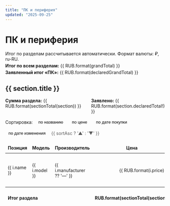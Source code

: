 ```yaml
---
title: "ПК и периферия"
updated: "2025-09-25"
---
```


<script setup lang="ts">
import { computed, ref } from 'vue'

type Money = number

type Item = {
  name: string
  model: string
  price: Money
  manufacturer: string | null
  purchasedAt: string
  updatedAt: string
}

type Section = {
  title: string
  items: Item[]
  declaredTotal?: Money | null
}

const RUB = new Intl.NumberFormat('ru-RU', { style: 'currency', currency: 'RUB', maximumFractionDigits: 2 })

const purchasedDefault = '2023-05-12'

const systemUnit: Section = {
  title: 'Системный блок',
  declaredTotal: 139328,
  items: [
    { name: 'Процессор', model: 'Intel Core i5-12400F (42→4)', price: 13499, manufacturer: 'Intel', purchasedAt: purchasedDefault, updatedAt: purchasedDefault },
    { name: 'Видеокарта', model: 'NVIDIA GeForce RTX 3070 Ti', price: 56999, manufacturer: 'GameRock', purchasedAt: purchasedDefault, updatedAt: purchasedDefault },
    { name: 'Материнская плата', model: 'MAG B660M Bazooka DDR4', price: 14000, manufacturer: 'MSI', purchasedAt: purchasedDefault, updatedAt: purchasedDefault },
    { name: 'Память', model: 'T-Force 8+8+8=24 GB DDR4-3200(DDR4-3333)', price: 9485, manufacturer: 'XFORCE', purchasedAt: purchasedDefault, updatedAt: purchasedDefault },
    { name: 'Накопители', model: '256 DEXP L3 + 256 INTEL + 2 Tb BaseTech A400', price: 17597, manufacturer: 'DEXP+Intel', purchasedAt: purchasedDefault, updatedAt: purchasedDefault },
    { name: 'HDD', model: '1TB + 4TB', price: 12500, manufacturer: 'WD+Toshiba', purchasedAt: purchasedDefault, updatedAt: purchasedDefault },
    { name: 'Охлаждение', model: '2x140 3x120 Aigo', price: 3250, manufacturer: 'Aigo', purchasedAt: purchasedDefault, updatedAt: purchasedDefault },
    { name: 'Блок питания', model: 'DEEPCOOL DQ750', price: 7999, manufacturer: 'DEEPCOOL', purchasedAt: purchasedDefault, updatedAt: purchasedDefault },
    { name: 'Корпус', model: 'ZET GAMING Rare L2 WG белый', price: 3999, manufacturer: 'ZET', purchasedAt: purchasedDefault, updatedAt: purchasedDefault }
  ]
}

const devices: Section = {
  title: 'Девайсы',
  items: [
    { name: 'Монитор 1', model: 'Acer Nitro VG270UPbmiipx 144Hz 2K', price: 25000, manufacturer: 'Acer', purchasedAt: purchasedDefault, updatedAt: purchasedDefault },
    { name: 'Монитор 2', model: 'DELL S2721D 75Hz 2K', price: 21017, manufacturer: 'DELL', purchasedAt: purchasedDefault, updatedAt: purchasedDefault },
    { name: 'Ноутбук', model: 'Honor', price: 33000, manufacturer: 'Honor', purchasedAt: purchasedDefault, updatedAt: purchasedDefault },
    { name: 'Кресло', model: 'EVERPROF LOTUS S10 (ткань, ч/з)', price: 12500, manufacturer: 'Everprof', purchasedAt: purchasedDefault, updatedAt: purchasedDefault },
    { name: 'Мышь', model: 'Logitech MX 3', price: 8729, manufacturer: 'Logitech', purchasedAt: purchasedDefault, updatedAt: purchasedDefault },
    { name: 'Клавиатура', model: 'ZET GAMING Blade 2', price: 6199, manufacturer: 'ZET', purchasedAt: purchasedDefault, updatedAt: purchasedDefault },
    { name: 'Веб-камера', model: 'Microsoft LifeCam VX-2000', price: 2000, manufacturer: 'Microsoft', purchasedAt: purchasedDefault, updatedAt: purchasedDefault },
    { name: 'Коврик', model: 'Black 80×30 cm', price: 374, manufacturer: null, purchasedAt: purchasedDefault, updatedAt: purchasedDefault },
    { name: 'Колонки', model: '2.0 Aceline ASP400', price: 2499, manufacturer: 'Aceline', purchasedAt: purchasedDefault, updatedAt: purchasedDefault },
    { name: 'Камера', model: 'SONY A6400', price: 87500, manufacturer: 'SONY', purchasedAt: purchasedDefault, updatedAt: purchasedDefault },
    { name: 'Наушники', model: 'SONY WH-CH710N White', price: 7849, manufacturer: 'SONY', purchasedAt: purchasedDefault, updatedAt: purchasedDefault },
    { name: 'Микрофон', model: 'Samson C01U PRO', price: 5500, manufacturer: 'Samson', purchasedAt: purchasedDefault, updatedAt: purchasedDefault },
    { name: 'Телефон', model: 'iPhone 11 Pro', price: 79999, manufacturer: 'Apple', purchasedAt: purchasedDefault, updatedAt: purchasedDefault },
    { name: 'Квадрокоптер', model: 'DJI Mini SE', price: 25999, manufacturer: 'DJI', purchasedAt: purchasedDefault, updatedAt: purchasedDefault },
    { name: 'Электронная книга', model: 'DEXP SI Symbol', price: 3999, manufacturer: 'DEXP', purchasedAt: purchasedDefault, updatedAt: purchasedDefault },
    { name: 'Подсветка', model: '2×RGB + круг + 3 штатива', price: 3200, manufacturer: null, purchasedAt: purchasedDefault, updatedAt: purchasedDefault },
    { name: 'Держатель мониторов', model: 'NB F160', price: 2178, manufacturer: 'NB', purchasedAt: purchasedDefault, updatedAt: purchasedDefault },
    { name: 'Суфлёр', model: 'SITOOSHE', price: 2064, manufacturer: 'SITOOSHE', purchasedAt: purchasedDefault, updatedAt: purchasedDefault },
    { name: 'Доп. свет', model: 'Ulanzi VL49RGB', price: 2100, manufacturer: 'Ulanzi', purchasedAt: purchasedDefault, updatedAt: purchasedDefault },
    { name: 'Штатив камеры', model: 'NA666 Tripod Stand', price: 1444, manufacturer: 'KINGJOY', purchasedAt: purchasedDefault, updatedAt: purchasedDefault },
    { name: 'Стабилизатор камеры', model: 'FeiyuTech AK2000C', price: 14600, manufacturer: 'FeiyuTech', purchasedAt: purchasedDefault, updatedAt: purchasedDefault },
    { name: 'Геймпад', model: '-', price: 2499, manufacturer: null, purchasedAt: purchasedDefault, updatedAt: purchasedDefault }
  ]
}

const sections = ref<Section[]>([systemUnit, devices])

const sectionTotal = (s: Section) => s.items.reduce((a, i) => a + i.price, 0)
const grandTotal = computed(() => sections.value.reduce((a, s) => a + sectionTotal(s), 0))

const declaredGrandTotal = 350249

const formatDate = (iso: string) => new Date(iso).toLocaleDateString('ru-RU')
const isChanged = (i: Item) => i.updatedAt !== i.purchasedAt

type SortKey = 'name' | 'price' | 'purchasedAt' | 'updatedAt'
const sortKey = ref<SortKey>('name')
const sortAsc = ref(true)

const sortedItems = (s: Section) => {
  const items = [...s.items]
  items.sort((a, b) => {
    const dir = sortAsc.value ? 1 : -1
    if (sortKey.value === 'price') return (a.price - b.price) * dir
    if (sortKey.value === 'purchasedAt' || sortKey.value === 'updatedAt') return (a[sortKey.value].localeCompare(b[sortKey.value])) * dir
    return a.name.localeCompare(b.name) * dir
  })
  return items
}

const setSort = (key: SortKey) => {
  if (sortKey.value === key) sortAsc.value = !sortAsc.value
  else { sortKey.value = key; sortAsc.value = true }
}
</script>

# ПК и периферия

<div class="totals">
  <div>Итог по разделам рассчитывается автоматически. Формат валюты: ₽, ru-RU.</div>
  <div><strong>Итог по всем разделам:</strong> {{ RUB.format(grandTotal) }}</div>
  <div><strong>Заявленный итог «ПК»:</strong> {{ RUB.format(declaredGrandTotal) }}</div>
</div>

<div v-for="section in sections" :key="section.title" class="section">
  <h2>{{ section.title }}</h2>
  <div class="section-meta">
    <div><strong>Сумма раздела:</strong> {{ RUB.format(sectionTotal(section)) }}</div>
    <div v-if="section.declaredTotal != null"><strong>Заявлено:</strong> {{ RUB.format(section.declaredTotal!) }}</div>
  </div>

  <div class="controls">
    <span>Сортировка:</span>
    <button class="btn" @click="setSort('name')">по названию</button>
    <button class="btn" @click="setSort('price')">по цене</button>
    <button class="btn" @click="setSort('purchasedAt')">по дате покупки</button>
    <button class="btn" @click="setSort('updatedAt')">по дате изменения</button>
    <span class="dir">{{ sortAsc ? '▲' : '▼' }}</span>
  </div>

  <table class="inventory">
    <thead>
      <tr>
        <th>Позиция</th>
        <th>Модель</th>
        <th>Производитель</th>
        <th>Цена</th>
        <th>Куплено</th>
        <th>Изменено</th>
        <th>Статус</th>
      </tr>
    </thead>
    <tbody>
      <tr v-for="i in sortedItems(section)" :key="section.title + i.name + i.model">
        <td>{{ i.name }}</td>
        <td>{{ i.model }}</td>
        <td>{{ i.manufacturer ?? '—' }}</td>
        <td class="num">{{ RUB.format(i.price) }}</td>
        <td>{{ formatDate(i.purchasedAt) }}</td>
        <td>{{ formatDate(i.updatedAt) }}</td>
        <td>
          <span class="badge" :class="isChanged(i) ? 'changed' : 'unchanged'">
            {{ isChanged(i) ? 'Изменено' : 'Без изменений' }}
          </span>
        </td>
      </tr>
    </tbody>
    <tfoot>
      <tr>
        <td colspan="3"><strong>Итог раздела</strong></td>
        <td class="num"><strong>{{ RUB.format(sectionTotal(section)) }}</strong></td>
        <td colspan="3"></td>
      </tr>
    </tfoot>
  </table>
</div>

<style scoped>
.totals { display: grid; gap: 4px; margin: 12px 0 20px }
.section { margin: 20px 0 40px }
.section-meta { display: flex; gap: 24px; margin: 8px 0 12px }
.controls { display: flex; align-items: center; gap: 8px; margin: 8px 0 16px; flex-wrap: wrap }
.btn { padding: 6px 10px; border: 1px solid var(--vp-c-divider); background: var(--vp-c-bg-alt); border-radius: 6px; cursor: pointer }
.btn:hover { background: var(--vp-c-bg-soft) }
.dir { opacity: .7 }
.inventory { width: 100%; border-collapse: collapse; font-size: 14px }
.inventory th, .inventory td { border: 1px solid var(--vp-c-divider); padding: 8px }
.inventory th { background: var(--vp-c-bg-alt) }
.num { text-align: right }
.badge { padding: 2px 8px; border-radius: 999px; font-size: 12px }
.badge.changed { background: #fff2cc; color: #8a6d3b; border: 1px solid #ffe58f }
.badge.unchanged { background: #e8f5e9; color: #2e7d32; border: 1px solid #c8e6c9 }
</style>
